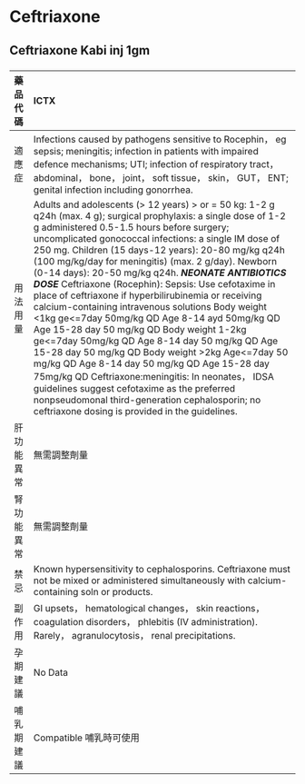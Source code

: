 # Ceftriaxone

## Ceftriaxone Kabi inj 1gm

##### 

| 藥品代碼   | ICTX                                                                                                                                                                                                                                                                                                                                                                                                                                                                                                                                                                                                                                                                                                                                                                                                                                                                                                                                                                                                                                     |
|:-----------|:-----------------------------------------------------------------------------------------------------------------------------------------------------------------------------------------------------------------------------------------------------------------------------------------------------------------------------------------------------------------------------------------------------------------------------------------------------------------------------------------------------------------------------------------------------------------------------------------------------------------------------------------------------------------------------------------------------------------------------------------------------------------------------------------------------------------------------------------------------------------------------------------------------------------------------------------------------------------------------------------------------------------------------------------|
| 適應症     | Infections caused by pathogens sensitive to Rocephin， eg sepsis; meningitis; infection in patients with impaired defence mechanisms; UTI; infection of respiratory tract， abdominal， bone， joint， soft tissue， skin， GUT， ENT; genital infection including gonorrhea.                                                                                                                                                                                                                                                                                                                                                                                                                                                                                                                                                                                                                                                                                                                                                            |
| 用法用量   | Adults and adolescents (> 12 years) > or = 50 kg: 1-2 g q24h (max. 4 g); surgical prophylaxis: a single dose of 1-2 g administered 0.5-1.5 hours before surgery; uncomplicated gonococcal infections: a single IM dose of 250 mg. Children (15 days-12 years): 20-80 mg/kg q24h (100 mg/kg/day for meningitis) (max. 2 g/day). Newborn (0-14 days): 20-50 mg/kg q24h. *****NEONATE ANTIBIOTICS DOSE***** Ceftriaxone (Rocephin): Sepsis: Use cefotaxime in place of ceftriaxone if hyperbilirubinemia or receiving calcium-containing intravenous solutions Body weight <1kg ge<=7day 50mg/kg QD  Age 8-14 ayd 50mg/kg QD  Age 15-28 day 50 mg/kg QD Body weight 1-2kg ge<=7day 50mg/kg QD  Age 8-14 day 50 mg/kg QD  Age 15-28 day 50 mg/kg QD Body weight >2kg Age<=7day 50 mg/kg QD  Age 8-14 day 50 mg/kg QD  Age 15-28 day 75mg/kg QD Ceftriaxone:meningitis: In neonates， IDSA guidelines suggest cefotaxime as the preferred nonpseudomonal third-generation cephalosporin; no ceftriaxone dosing is provided in the guidelines. |
| 肝功能異常 | 無需調整劑量                                                                                                                                                                                                                                                                                                                                                                                                                                                                                                                                                                                                                                                                                                                                                                                                                                                                                                                                                                                                                             |
| 腎功能異常 | 無需調整劑量                                                                                                                                                                                                                                                                                                                                                                                                                                                                                                                                                                                                                                                                                                                                                                                                                                                                                                                                                                                                                             |
| 禁忌       | Known hypersensitivity to cephalosporins. Ceftriaxone must not be mixed or administered simultaneously with calcium-containing soln or products.                                                                                                                                                                                                                                                                                                                                                                                                                                                                                                                                                                                                                                                                                                                                                                                                                                                                                         |
| 副作用     | GI upsets， hematological changes， skin reactions， coagulation disorders， phlebitis (IV administration). Rarely， agranulocytosis， renal precipitations.                                                                                                                                                                                                                                                                                                                                                                                                                                                                                                                                                                                                                                                                                                                                                                                                                                                                             |
| 孕期建議   | No Data                                                                                                                                                                                                                                                                                                                                                                                                                                                                                                                                                                                                                                                                                                                                                                                                                                                                                                                                                                                                                                  |
| 哺乳期建議 | Compatible 哺乳時可使用                                                                                                                                                                                                                                                                                                                                                                                                                                                                                                                                                                                                                                                                                                                                                                                                                                                                                                                                                                                                                  |

